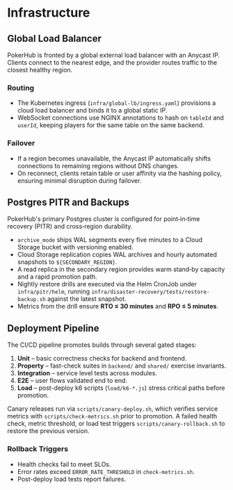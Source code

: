 # Infrastructure

## Global Load Balancer

PokerHub is fronted by a global external load balancer with an Anycast IP. Clients connect to the nearest edge, and the provider routes traffic to the closest healthy region.

### Routing
- The Kubernetes ingress (`infra/global-lb/ingress.yaml`) provisions a cloud load balancer and binds it to a global static IP.
- WebSocket connections use NGINX annotations to hash on `tableId` and `userId`, keeping players for the same table on the same backend.

### Failover
- If a region becomes unavailable, the Anycast IP automatically shifts connections to remaining regions without DNS changes.
- On reconnect, clients retain table or user affinity via the hashing policy, ensuring minimal disruption during failover.

## Postgres PITR and Backups

PokerHub's primary Postgres cluster is configured for point‑in‑time recovery (PITR) and cross‑region durability.

- `archive_mode` ships WAL segments every five minutes to a Cloud Storage bucket with versioning enabled.
- Cloud Storage replication copies WAL archives and hourly automated snapshots to `${SECONDARY_REGION}`.
- A read replica in the secondary region provides warm stand‑by capacity and a rapid promotion path.
- Nightly restore drills are executed via the Helm CronJob under `infra/pitr/helm`, running
  `infra/disaster-recovery/tests/restore-backup.sh` against the latest snapshot.
- Metrics from the drill ensure **RTO ≤ 30 minutes** and **RPO ≤ 5 minutes**.

## Deployment Pipeline

The CI/CD pipeline promotes builds through several gated stages:

1. **Unit** – basic correctness checks for backend and frontend.
2. **Property** – fast-check suites in `backend/` and `shared/` exercise invariants.
3. **Integration** – service level tests across modules.
4. **E2E** – user flows validated end to end.
5. **Load** – post-deploy k6 scripts (`load/k6-*.js`) stress critical paths before promotion.

Canary releases run via `scripts/canary-deploy.sh`, which verifies service metrics with
`scripts/check-metrics.sh` prior to promotion.  A failed health check, metric threshold,
or load test triggers `scripts/canary-rollback.sh` to restore the previous version.

### Rollback Triggers

- Health checks fail to meet SLOs.
- Error rates exceed `ERROR_RATE_THRESHOLD` in `check-metrics.sh`.
- Post-deploy load tests report failures.
